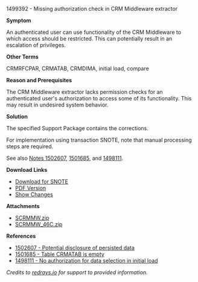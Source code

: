 1499392 - Missing authorization check in CRM Middleware extractor

**Symptom**

An authenticated user can use functionality of the CRM Middleware to which access should be restricted. This can potentially result in an escalation of privileges.

**Other Terms**

CRMRFCPAR, CRMATAB, CRMDIMA, initial load, compare

**Reason and Prerequisites**

The CRM Middleware extractor lacks permission checks for an authenticated user's authorization to access some of its functionality. This may result in undesired system behavior.

**Solution**

The specified Support Package contains the corrections.

For implementation using transaction SNOTE, note that manual processing steps are required.

See also [Notes 1502607](https://me.sap.com/notes/1502607), [1501685](https://me.sap.com/notes/1501685), and [1498111](https://me.sap.com/notes/1498111).

**Download Links**

- [Download for SNOTE](https://notesdownloads.sap.com/note/0040000008875702017)
- [PDF Version](https://userapps.support.sap.com/sap/support/sfm/notes/print/0001499392?language=en-US&token=82F2C47ABAE0F80CD79B55F6A0A5C92E)
- [Show Changes](https://me.sap.com/notesLatestChanges/0001499392/E/diff)

**Attachments**

- [SCRMMW.zip](https://userapps.support.sap.com/sap/support/sapnotes/public/services/attachment.htm?iv_key=012006153200000455412010&iv_version=0006&iv_guid=D58197C775DCB848B4900FC7837602F7)
- [SCRMMW_46C.zip](https://userapps.support.sap.com/sap/support/sapnotes/public/services/attachment.htm?iv_key=012006153200000455412010&iv_version=0006&iv_guid=0EFC149CABF739468D988C7097BE164E)

**References**

- [1502607 - Potential disclosure of persisted data](https://me.sap.com/notes/1502607)
- [1501685 - Table CRMATAB is empty](https://me.sap.com/notes/1501685)
- [1498111 - No authorization for data selection in initial load](https://me.sap.com/notes/1498111)

*Credits to [redrays.io](https://redrays.io) for support to provided information.*